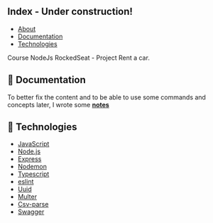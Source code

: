 ## Index - Under construction!

- [About](#about)
- [Documentation](#documentation)
- [Technologies](#technologies)

<a id="about"></a>

Course NodeJs RockedSeat - Project Rent a car.

<a id="documentation"></a>

## :file_folder: Documentation

To better fix the content and to be able to use some commands and concepts later, I wrote some **[notes](documentation.md)**

<a id="technologies"></a>

## :rocket: Technologies

- [JavaScript](https://www.javascript.com/)
- [Node.js](https://nodejs.org/en/)
- [Express](https://expressjs.com/)
- [Nodemon](https://nodemon.io/)
- [Typescript](https://www.typescriptlang.org/)
- [eslint ](https://eslint.org/)
- [Uuid](https://yarnpkg.com/package/uuid)
- [Multer](https://yarnpkg.com/)
- [Csv-parse](https://csv.js.org/parse/)
- [Swagger](https://swagger.io/docs/open-source-tools/swagger-ui/usage/installation/)

